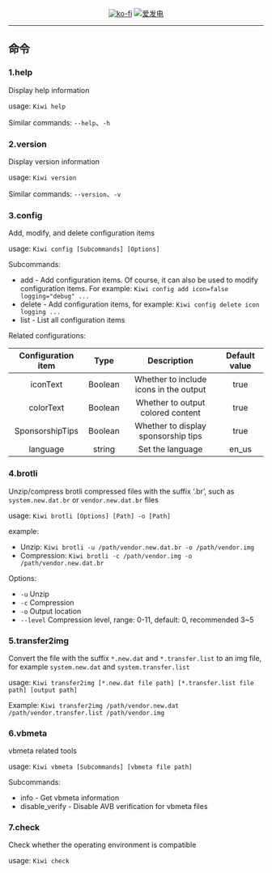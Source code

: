 <!-- markdownlint-disable MD033 MD041 MD045 -->

<div align="center">

[![ko-fi](https://ko-fi.com/img/githubbutton_sm.svg)](https://ko-fi.com/S6S8L8OOP)
[![爱发电](https://img.shields.io/badge/%E7%88%B1%E5%8F%91%E7%94%B5_Afdian-946CE6?style=for-the-badge)](https://ifdian.net/a/SharpIce)

</div>

<hr>

## 命令

### 1.help

Display help information

usage: `Kiwi help`

Similar commands: `--help`、`-h`

### 2.version

Display version information

usage: `Kiwi version`

Similar commands: `--version`、`-v`

### 3.config

Add, modify, and delete configuration items

usage: `Kiwi config [Subcommands] [Options]`

Subcommands:

- add - Add configuration items. Of course, it can also be used to modify configuration items. For example: `Kiwi config add icon=false logging="debug" ...`
- delete - Add configuration items, for example: `Kiwi config delete icon logging ...`
- list - List all configuration items

Related configurations:

| Configuration item |  Type   |              Description               | Default value |
| :----------------: | :-----: | :------------------------------------: | :-----------: |
|      iconText      | Boolean | Whether to include icons in the output |     true      |
|     colorText      | Boolean |   Whether to output colored content    |     true      |
|  SponsorshipTips   | Boolean |  Whether to display sponsorship tips   |     true      |
|      language      | string  |            Set the language            |     en_us     |

### 4.brotli

Unzip/compress brotli compressed files with the suffix ‘.br’, such as `system.new.dat.br` or `vendor.new.dat.br` files

usage: `Kiwi brotli [Options] [Path] -o [Path]`

example:

- Unzip: `Kiwi brotli -u /path/vendor.new.dat.br -o /path/vendor.img`
- Compression: `Kiwi brotli -c /path/vendor.img -o /path/vendor.new.dat.br`

Options:

- `-u` Unzip
- `-c` Compression
- `-o` Output location
- `--level` Compression level, range: 0-11, default: 0, recommended 3~5

### 5.transfer2img

Convert the file with the suffix `*.new.dat` and `*.transfer.list` to an img file, for example `system.new.dat` and `system.transfer.list`

usage: `Kiwi transfer2img [*.new.dat file path] [*.transfer.list file path] [output path]`

Example: `Kiwi transfer2img /path/vendor.new.dat /path/vendor.transfer.list /path/vendor.img`

### 6.vbmeta

vbmeta related tools

usage: `Kiwi vbmeta [Subcommands] [vbmeta file path]`

Subcommands:

- info - Get vbmeta information
- disable_verify - Disable AVB verification for vbmeta files

### 7.check

Check whether the operating environment is compatible

usage: `Kiwi check`
